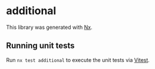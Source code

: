 # additional

This library was generated with [Nx](https://nx.dev).

## Running unit tests

Run `nx test additional` to execute the unit tests via [Vitest](https://vitest.dev/).
